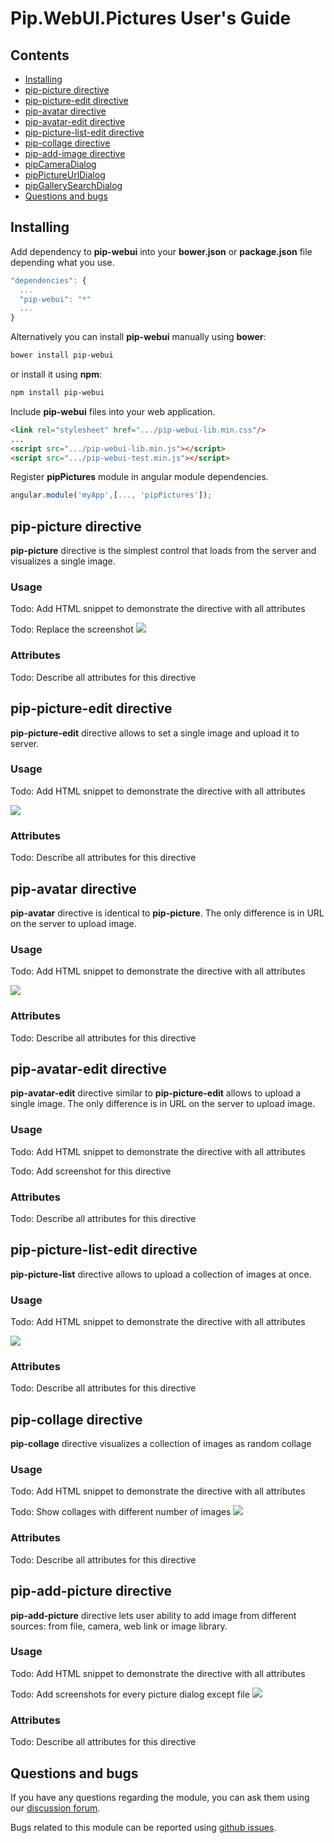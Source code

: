 # Pip.WebUI.Pictures User's Guide

## <a name="contents"></a> Contents
- [Installing](#install)
- [pip-picture directive](#picture)
- [pip-picture-edit directive](#picture_edit)
- [pip-avatar directive](#avatar)
- [pip-avatar-edit directive](#avatar_edit)
- [pip-picture-list-edit directive](#picture_list_edit)
- [pip-collage directive](#collage)
- [pip-add-image directive](#add_image)
- [pipCameraDialog](#camera_dialog)
- [pipPictureUrlDialog](#picture_url_dialog)
- [pipGallerySearchDialog](#gallery_search_dialog)
- [Questions and bugs](#issues)


## <a name="install"></a> Installing

Add dependency to **pip-webui** into your **bower.json** or **package.json** file depending what you use.
```javascript
"dependencies": {
  ...
  "pip-webui": "*"
  ...
}
```

Alternatively you can install **pip-webui** manually using **bower**:
```bash
bower install pip-webui
```

or install it using **npm**:
```bash
npm install pip-webui
```

Include **pip-webui** files into your web application.
```html
<link rel="stylesheet" href=".../pip-webui-lib.min.css"/>
...
<script src=".../pip-webui-lib.min.js"></script>
<script src=".../pip-webui-test.min.js"></script>
```

Register **pipPictures** module in angular module dependencies.
```javascript
angular.module('myApp',[..., 'pipPictures']);
```


## <a name="picture"></a> pip-picture directive

**pip-picture** directive is the simplest control that loads from the server and visualizes a single image. 

### Usage
Todo: Add HTML snippet to demonstrate the directive with all attributes

Todo: Replace the screenshot
<img src="images/img-picture-simple.png"/>

### Attributes
Todo: Describe all attributes for this directive 


## <a name="picture_edit"></a> pip-picture-edit directive

**pip-picture-edit** directive allows to set a single image and upload it to server.

### Usage
Todo: Add HTML snippet to demonstrate the directive with all attributes

<img src="images/img-picture-edit-control.png"/>

### Attributes
Todo: Describe all attributes for this directive 


## <a name="avatar"></a> pip-avatar directive

**pip-avatar** directive is identical to **pip-picture**. The only difference is in URL on the server to upload image.

### Usage
Todo: Add HTML snippet to demonstrate the directive with all attributes

<img src="images/img-avatar-control.png"/>

### Attributes
Todo: Describe all attributes for this directive 


## <a name="avatar_edit"></a> pip-avatar-edit directive

**pip-avatar-edit** directive similar to **pip-picture-edit** allows to upload a single image. The only difference is in URL on the server to upload image.

### Usage
Todo: Add HTML snippet to demonstrate the directive with all attributes

Todo: Add screenshot for this directive

### Attributes
Todo: Describe all attributes for this directive 


## <a name="picture_list_edit"></a> pip-picture-list-edit directive

**pip-picture-list** directive allows to upload a collection of images at once. 

### Usage
Todo: Add HTML snippet to demonstrate the directive with all attributes

<img src="images/img-picture-list-edit.png"/>

### Attributes
Todo: Describe all attributes for this directive 


## <a name="collage"></a> pip-collage directive

**pip-collage** directive visualizes a collection of images as random collage 

### Usage
Todo: Add HTML snippet to demonstrate the directive with all attributes

Todo: Show collages with different number of images
<img src="images/img-picture-collage.png"/>

### Attributes
Todo: Describe all attributes for this directive 


## <a name="add_picture"></a> pip-add-picture directive

**pip-add-picture** directive lets user ability to add image from different sources: from file, camera, web link or image library.

### Usage
Todo: Add HTML snippet to demonstrate the directive with all attributes

Todo: Add screenshots for every picture dialog except file
<img src="images/img-picture-dialog.png"/>

### Attributes
Todo: Describe all attributes for this directive 


## <a name="issues"></a> Questions and bugs

If you have any questions regarding the module, you can ask them using our 
[discussion forum](https://groups.google.com/forum/#!forum/pip-webui).

Bugs related to this module can be reported using [github issues](https://github.com/pip-webui/pip-webui-pictures/issues).

